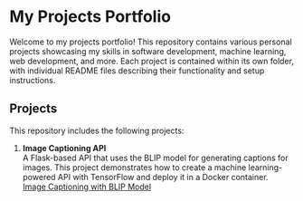 # My Projects Portfolio

Welcome to my projects portfolio! This repository contains various personal projects showcasing my skills in software development, machine learning, web development, and more. Each project is contained within its own folder, with individual README files describing their functionality and setup instructions.

## Projects

This repository includes the following projects:

1. **Image Captioning API**  
   A Flask-based API that uses the BLIP model for generating captions for images. This project demonstrates how to create a machine learning-powered API with TensorFlow and deploy it in a Docker container.  
   [Image Captioning with BLIP Model](./image_captioning)
